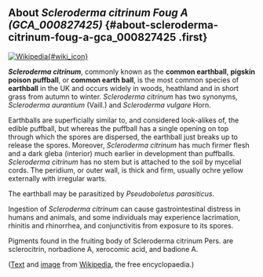 About *Scleroderma citrinum Foug A (GCA\_000827425)* {#about-scleroderma-citrinum-foug-a-gca_000827425 .first}
----------------------------------------------------

[![Wikipedia](/img/wikipedia_logo_v2_en.png){#wiki_icon}](http://en.wikipedia.org/wiki/Scleroderma_citrinum)

***Scleroderma citrinum***, commonly known as the **common earthball**,
**pigskin poison puffball**, or **common earth ball**, is the most
common species of **earthball** in the UK and occurs widely in woods,
heathland and in short grass from autumn to winter. *Scleroderma
citrinum* has two synonyms, *Scleroderma aurantium* (Vaill.) and
*Scleroderma vulgare* Horn.

Earthballs are superficially similar to, and considered look-alikes of,
the edible puffball, but whereas the puffball has a single opening on
top through which the spores are dispersed, the earthball just breaks up
to release the spores. Moreover, *Scleroderma citrinum* has much firmer
flesh and a dark gleba (interior) much earlier in development than
puffballs. *Scleroderma citrinum* has no stem but is attached to the
soil by mycelial cords. The peridium, or outer wall, is thick and firm,
usually ochre yellow externally with irregular warts.

The earthball may be parasitized by *Pseudoboletus parasiticus*.

Ingestion of *Scleroderma citrinum* can cause gastrointestinal distress
in humans and animals, and some individuals may experience lacrimation,
rhinitis and rhinorrhea, and conjunctivitis from exposure to its spores.

Pigments found in the fruiting body of Scleroderma citrinum Pers. are
sclerocitrin, norbadione A, xerocomic acid, and badione A.

([Text](http://en.wikipedia.org/wiki/Scleroderma_citrinum) and
[image](https://commons.wikimedia.org/wiki/File:Scleroderma_citrinum.jpg)
from [Wikipedia](http://en.wikipedia.org/), the free encyclopaedia.)
